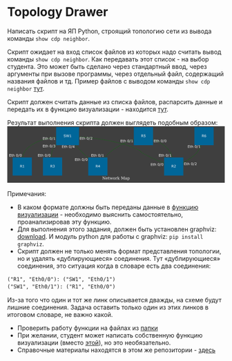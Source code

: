 # Topology Drawer

Написать скрипт на ЯП Python, строящий топологию сети из вывода команды `show cdp neighbor`.

Скрипт ожидает на вход список файлов из которых надо считать вывод команды `show cdp neighbor`. Как передавать этот список - на выбор студента. Это может быть сделано через стандартный ввод, через аргументы при вызове программы, через отдельный файл, содержащий названия файлов и тд. Пример файлов с выводом команды `show cdp neighbor` [тут](./src/out).

Скрипт должен считать данные из списка файлов, распарсить данные и передать их в функцию визуализации - находится [тут](./src/draw_network_graph.py).

Результат выполнения скрипта должен выглядеть подобным образом:
![example](./pics/example.png)

Примечания:

* В каком формате должны быть переданы данные в [функцию визуализации](./src/draw_network_graph.py) - необходимо выяснить самостоятельно, проанализировав эту функцию.
* Для выполнения этого задания, должен быть установлен graphviz: [download](https://graphviz.org/download/). И модуль python для работы с graphviz: `pip install graphviz`.
* Скрипт должен не только менять формат представления топологии, но и удалять «дублирующиеся» соединения. Тут «дублирующиеся» соединения, это ситуация когда в словаре есть два соединения:

```txt
("R1", "Eth0/0"): ("SW1", "Eth0/1")
("SW1", "Eth0/1"): ("R1", "Eth0/0")
```

Из-за того что один и тот же линк описывается дважды, на схеме будут лишние соединения. Задача оставить только один из этих линков в итоговом словаре, не важно какой.

* Проверить работу функции на файлах из [папки](./src/out)
* При желании, студент может написать собственную функцию визуализации (вместо [этой](./src/draw_network_graph.py)), но это необязательно.
* Справочные материалы находятся в этом же репозитории - [здесь](https://github.com/lapetitemort-repos/python_course/tree/main/lectures)
